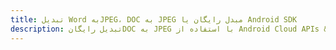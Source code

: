 ---title: تبدیل Word بهJPEG، DOC به JPEG مبدل رایگان یا Android SDKdescription: تبدیل رایگانDOC به JPEG با استفاده از Android Cloud APIs & SDK. همچنین اسناد Microsoft Word و OpenOffice را در Cloud ایجاد، ویرایش و رندر کنید.---